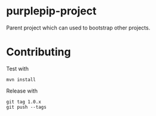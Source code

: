 # purplepip-project

Parent project which can used to bootstrap other projects.

# Contributing

Test with

    mvn install

Release with

    git tag 1.0.x
    git push --tags
    